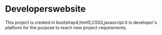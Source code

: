 # Developerswebsite
This project is created in bootstrap4,html5,CSS3,javascript.It is developer's platform for the purpose to reach new project-requirements.
